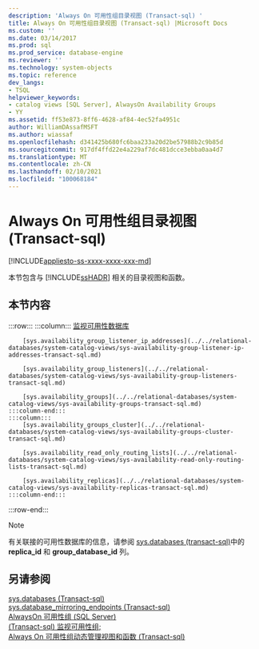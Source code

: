 ```yaml
---
description: 'Always On 可用性组目录视图 (Transact-sql) '
title: Always On 可用性组目录视图 (Transact-sql) |Microsoft Docs
ms.custom: ''
ms.date: 03/14/2017
ms.prod: sql
ms.prod_service: database-engine
ms.reviewer: ''
ms.technology: system-objects
ms.topic: reference
dev_langs:
- TSQL
helpviewer_keywords:
- catalog views [SQL Server], AlwaysOn Availability Groups
- YY
ms.assetid: ff53e873-8ff6-4628-af84-4ec52fa4951c
author: WilliamDAssafMSFT
ms.author: wiassaf
ms.openlocfilehash: d341425b680fc6baa233a20d2be57988b2c9b85d
ms.sourcegitcommit: 917df4ffd22e4a229af7dc481dcce3ebba0aa4d7
ms.translationtype: MT
ms.contentlocale: zh-CN
ms.lasthandoff: 02/10/2021
ms.locfileid: "100068184"
---
```

# <a name="always-on-availability-groups-catalog-views-transact-sql"></a>Always On 可用性组目录视图 (Transact-sql) 
[!INCLUDE[appliesto-ss-xxxx-xxxx-xxx-md](../../includes/appliesto-ss-xxxx-xxxx-xxx-md.md)]

  本节包含与 [!INCLUDE[ssHADR](../../includes/sshadr-md.md)] 相关的目录视图和函数。  
  
## <a name="in-this-section"></a>本节内容  

:::row:::
    :::column:::
        [监视可用性数据库](../../relational-databases/system-catalog-views/sys-availability-databases-cluster-transact-sql.md)

        [sys.availability_group_listener_ip_addresses](../../relational-databases/system-catalog-views/sys-availability-group-listener-ip-addresses-transact-sql.md)

        [sys.availability_group_listeners](../../relational-databases/system-catalog-views/sys-availability-group-listeners-transact-sql.md)

        [sys.availability_groups](../../relational-databases/system-catalog-views/sys-availability-groups-transact-sql.md)
    :::column-end:::
    :::column:::
        [sys.availability_groups_cluster](../../relational-databases/system-catalog-views/sys-availability-groups-cluster-transact-sql.md)

        [sys.availability_read_only_routing_lists](../../relational-databases/system-catalog-views/sys-availability-read-only-routing-lists-transact-sql.md)

        [sys.availability_replicas](../../relational-databases/system-catalog-views/sys-availability-replicas-transact-sql.md)
    :::column-end:::
:::row-end:::
  
> [!NOTE]  
> 有关联接的可用性数据库的信息，请参阅 [sys.databases (transact-sql)](../../relational-databases/system-catalog-views/sys-databases-transact-sql.md)中的 **replica_id** 和 **group_database_id** 列。  
  
## <a name="see-also"></a>另请参阅  
 [sys.databases (Transact-sql) ](sys-databases-transact-sql.md)   
 [sys.database_mirroring_endpoints (Transact-sql) ](sys-database-mirroring-endpoints-transact-sql.md)   
 [AlwaysOn 可用性组 (SQL Server)](../../database-engine/availability-groups/windows/always-on-availability-groups-sql-server.md)   
 [ (Transact-sql) 监视可用性组;](../../database-engine/availability-groups/windows/monitor-availability-groups-transact-sql.md)   
 [Always On 可用性组动态管理视图和函数 (Transact-sql) ](../system-dynamic-management-views/always-on-availability-groups-dynamic-management-views-functions.md)  
  
  
